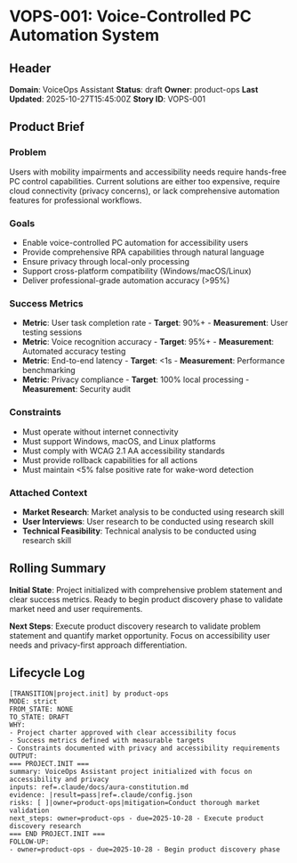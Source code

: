 # VOPS-001: Voice-Controlled PC Automation System

## Header
**Domain**: VoiceOps Assistant
**Status**: draft
**Owner**: product-ops
**Last Updated**: 2025-10-27T15:45:00Z
**Story ID**: VOPS-001

## Product Brief
### Problem
Users with mobility impairments and accessibility needs require hands-free PC control capabilities. Current solutions are either too expensive, require cloud connectivity (privacy concerns), or lack comprehensive automation features for professional workflows.

### Goals
- Enable voice-controlled PC automation for accessibility users
- Provide comprehensive RPA capabilities through natural language
- Ensure privacy through local-only processing
- Support cross-platform compatibility (Windows/macOS/Linux)
- Deliver professional-grade automation accuracy (>95%)

### Success Metrics
- **Metric**: User task completion rate - **Target**: 90%+ - **Measurement**: User testing sessions
- **Metric**: Voice recognition accuracy - **Target**: 95%+ - **Measurement**: Automated accuracy testing
- **Metric**: End-to-end latency - **Target**: <1s - **Measurement**: Performance benchmarking
- **Metric**: Privacy compliance - **Target**: 100% local processing - **Measurement**: Security audit

### Constraints
- Must operate without internet connectivity
- Must support Windows, macOS, and Linux platforms
- Must comply with WCAG 2.1 AA accessibility standards
- Must provide rollback capabilities for all actions
- Must maintain <5% false positive rate for wake-word detection

### Attached Context
- **Market Research**: Market analysis to be conducted using research skill
- **User Interviews**: User research to be conducted using research skill
- **Technical Feasibility**: Technical analysis to be conducted using research skill

## Rolling Summary
**Initial State**: Project initialized with comprehensive problem statement and clear success metrics. Ready to begin product discovery phase to validate market need and user requirements.

**Next Steps**: Execute product discovery research to validate problem statement and quantify market opportunity. Focus on accessibility user needs and privacy-first approach differentiation.

## Lifecycle Log
```
[TRANSITION|project.init] by product-ops
MODE: strict
FROM_STATE: NONE
TO_STATE: DRAFT
WHY:
- Project charter approved with clear accessibility focus
- Success metrics defined with measurable targets
- Constraints documented with privacy and accessibility requirements
OUTPUT:
=== PROJECT.INIT ===
summary: VoiceOps Assistant project initialized with focus on accessibility and privacy
inputs: ref=.claude/docs/aura-constitution.md
evidence: |result=pass|ref=.claude/config.json
risks: [ ]|owner=product-ops|mitigation=Conduct thorough market validation
next_steps: owner=product-ops - due=2025-10-28 - Execute product discovery research
=== END PROJECT.INIT ===
FOLLOW-UP:
- owner=product-ops - due=2025-10-28 - Begin product discovery phase
```
